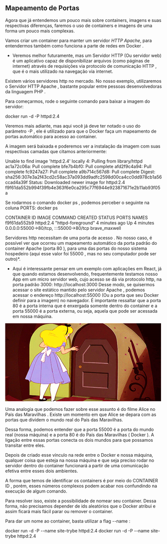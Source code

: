 ## Mapeamento de Portas ##
 
Agora que já entendemos um pouco mais sobre containers, imagens e suas respectivas diferenças, faremos o uso de containers e imagens de uma forma um pouco mais complexas.

Vamos criar um container para manter um servidor *HTTP Apache*, para entendermos também como funciona a parte de redes em Docker .

  * Veremos melhor futuramente, mas um Servidor HTTP (Ou servidor web) é um aplicativo capaz de disponibilizar arquivos (como páginas de internet) através de requisições via protocolo de comunicação HTTP , que é o mais utilizado na navegação via internet.

  Existem vários servidores http no mercado. No nosso exemplo, utilizaremos o Servidor HTTP Apache , bastante popular entre pessoas desenvolvedoras da linguagem PHP .

Para começarmos, rode o seguinte comando para baixar a imagem do servidor:

  docker run -d -P httpd:2.4

Veremos mais adiante, mas aqui você já deve ter notado o uso do parâmetro -P , ele é utilizado para que o Docker faça um mapeamento de portas automático para acesso ao container.


A imagem será baixada e poderemos ver a instalação da imagem com suas respectivas camadas que citamos anteriormente:


Unable to find image 'httpd:2.4' locally
4: Pulling from library/httpd
ac1a72c06a: Pull complete
bfe7b4bf0: Pull complete
afd2f9c4a94: Pull complete
fc9247a27: Pull complete
a9b714c567d8: Pull complete
Digest: sha256:307e3a2f43cd2c58ac37a093dd9adfc2598d00ca4cc0dd978cb1a56ccad4a39f
Status: Downloaded newer image for httpd:2.4
f9f61da552b994f39fb4e363f6e0ca295c77f6944e923871671e2b11ab93f05a

Se rodarmos o comando docker ps , podemos perceber o seguinte na coluna PORTS:
  docker ps

CONTAINER ID   IMAGE       COMMAND              CREATED         STATUS         PORTS                                     NAMES
f9f61da552b9   httpd:2.4   "httpd-foreground"   4 minutes ago   Up 4 minutes   0.0.0.0:55000->80/tcp, :::55000->80/tcp   brave_maxwell

Servidores http necessitam de uma porta de acesso . No nosso caso, é possível ver que ocorreu um mapeamento automático da porta padrão do container Apache (porta 80 ), para uma das portas do nosso sistema hospedeiro (aqui esse valor foi 55000 , mas no seu computador pode ser outro)*.
* Aqui é interessante pensar em um exemplo com aplicações em React, já que quando estamos desenvolvendo, frequentemente testamos nosso App em um micro servidor web, cujo acesso se dá via protocolo http, na porta padrão 3000: http://localhost:3000
Desse modo, se quisermos acessar o site estático mantido pelo servidor Apache , podemos acessar o endereço http://localhost:55000 (Ou a porta que seu Docker definir para a imagem) no navegador.
É importante ressaltar que a porta 80 é a porta interna que é enxergada somente dentro do container e a porta 55000 é a porta externa, ou seja, aquela que pode ser acessada em nossa máquina.

<img src="giphy.gif" />

Uma analogia que podemos fazer sobre esse assunto é do filme Alice no País das Maravilhas . Existe um momento em que Alice se depara com as portas que dividem o mundo real do País das Maravilhas.

Dessa forma, podemos entender que a porta 55000 é a porta do mundo real (nossa máquina) e a porta 80 é do País das Maravilhas ( Docker ). A ligação entre essas portas conecta os dois mundos para que possamos transitar entre eles.

Depois de criado esse vínculo na rede entre o Docker e nossa máquina, qualquer coisa que esteja na nossa máquina e que seja preciso rodar no servidor dentro do container funcionará a partir de uma comunicação efetiva entre esses dois ambientes.

A forma que temos de identificar os containers é por meio do CONTAINER ID , porém, esses números complexos podem acabar nos confundindo na execução de algum comando.

Para resolver isso, existe a possibilidade de nomear seu container. Dessa forma, não precisamos depender de ids aleatórios que o Docker atribui e assim ficará mais fácil parar ou remover o container.

Para dar um nome ao container, basta utilizar a flag --name :

  docker run -d -P --name site-trybe httpd:2.4  docker run -d -P --name site-trybe httpd:2.4

